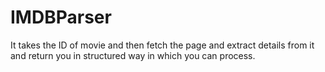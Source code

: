 IMDBParser
==========

It takes the ID of movie and then fetch the page and extract details from it and return you in structured way in which you can process.
